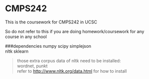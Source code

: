 # CMPS242
This is the coursework for CMPS242 in UCSC

So do not refer to this if you are doing homework/coursework for any course in any school

###dependencies
numpy
scipy
simplejson  
nltk
sklearn
>those extra corpus data of nltk need to be installed:  
>wordnet, punkt  
>refer to <http://www.nltk.org/data.html> for how to install
